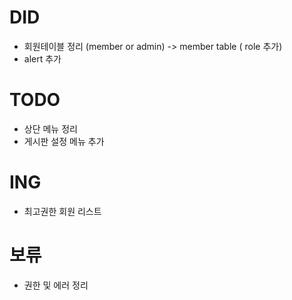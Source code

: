 # DID
  - 회원테이블 정리 (member or admin)
     -> member table ( role 추가) 
  - alert 추가

# TODO
 - 상단 메뉴 정리
 - 게시판 설정 메뉴 추가

# ING
 - 최고권한 회원 리스트

# 보류
 - 권한 및 에러 정리